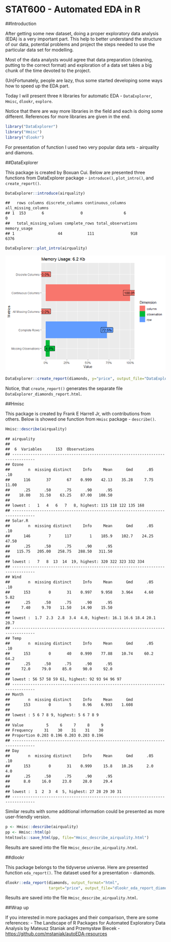 STAT600 - Automated EDA in R
================

\#\#Introduction

After getting some new dataset, doing a proper exploratory data analysis
(EDA) is a very important part. This help to better understand the
structure of our data, potential problems and project the steps needed
to use the particular data set for modelling.

Most of the data analysts would agree that data preparation (cleaning,
putting to the correct format) and exploration of a data set takes a big
chunk of the time devoted to the project.

(Un)Fortunately, people are lazy, thus some started developing some ways
how to speed up the EDA part.

Today I will present three `R` libraries for automatic EDA -
`DataExplorer`, `Hmisc`, `dlookr`, `explore`.

Notice that there are way more libraries in the field and each is doing
some different. References for more libraries are given in the end.

``` r
library("DataExplorer")
library("Hmisc")
library("dlookr")
```

For presentation of function I used two very popular data sets -
airquality and diamons.

\#\#DataExplorer

This package is created by Boxuan Cui. Below are presented three
functions from DataExplorer package - `introduce()`, `plot_intro()`, and
`create_report()`.

``` r
DataExplorer::introduce(airquality)
```

    ##   rows columns discrete_columns continuous_columns all_missing_columns
    ## 1  153       6                0                  6                   0
    ##   total_missing_values complete_rows total_observations memory_usage
    ## 1                   44           111                918         6376

``` r
DataExplorer::plot_intro(airquality)
```

![](Generator_files/figure-gfm/unnamed-chunk-3-1.png)<!-- -->

``` r
DataExplorer::create_report(diamonds, y="price", output_file="DataExplorer_diamonds_report.html")
```

Notice, that `create_report()` generates the separate file
`DataExplorer_diamonds_report.html`.

\#\#Hmisc

This package is created by Frank E Harrell Jr, with contributions from
others. Below is showed one function from `Hmisc` package -
`describe()`.

``` r
Hmisc::describe(airquality)
```

    ## airquality 
    ## 
    ##  6  Variables      153  Observations
    ## --------------------------------------------------------------------------------
    ## Ozone 
    ##        n  missing distinct     Info     Mean      Gmd      .05      .10 
    ##      116       37       67    0.999    42.13    35.28     7.75    11.00 
    ##      .25      .50      .75      .90      .95 
    ##    18.00    31.50    63.25    87.00   108.50 
    ## 
    ## lowest :   1   4   6   7   8, highest: 115 118 122 135 168
    ## --------------------------------------------------------------------------------
    ## Solar.R 
    ##        n  missing distinct     Info     Mean      Gmd      .05      .10 
    ##      146        7      117        1    185.9    102.7    24.25    47.50 
    ##      .25      .50      .75      .90      .95 
    ##   115.75   205.00   258.75   288.50   311.50 
    ## 
    ## lowest :   7   8  13  14  19, highest: 320 322 323 332 334
    ## --------------------------------------------------------------------------------
    ## Wind 
    ##        n  missing distinct     Info     Mean      Gmd      .05      .10 
    ##      153        0       31    0.997    9.958    3.964     4.60     5.82 
    ##      .25      .50      .75      .90      .95 
    ##     7.40     9.70    11.50    14.90    15.50 
    ## 
    ## lowest :  1.7  2.3  2.8  3.4  4.0, highest: 16.1 16.6 18.4 20.1 20.7
    ## --------------------------------------------------------------------------------
    ## Temp 
    ##        n  missing distinct     Info     Mean      Gmd      .05      .10 
    ##      153        0       40    0.999    77.88    10.74     60.2     64.2 
    ##      .25      .50      .75      .90      .95 
    ##     72.0     79.0     85.0     90.0     92.0 
    ## 
    ## lowest : 56 57 58 59 61, highest: 92 93 94 96 97
    ## --------------------------------------------------------------------------------
    ## Month 
    ##        n  missing distinct     Info     Mean      Gmd 
    ##      153        0        5     0.96    6.993    1.608 
    ## 
    ## lowest : 5 6 7 8 9, highest: 5 6 7 8 9
    ##                                         
    ## Value          5     6     7     8     9
    ## Frequency     31    30    31    31    30
    ## Proportion 0.203 0.196 0.203 0.203 0.196
    ## --------------------------------------------------------------------------------
    ## Day 
    ##        n  missing distinct     Info     Mean      Gmd      .05      .10 
    ##      153        0       31    0.999     15.8    10.26      2.0      4.0 
    ##      .25      .50      .75      .90      .95 
    ##      8.0     16.0     23.0     28.0     29.4 
    ## 
    ## lowest :  1  2  3  4  5, highest: 27 28 29 30 31
    ## --------------------------------------------------------------------------------

Similar results with some additional information could be presented as
more user-friendly version.

``` r
p <- Hmisc::describe(airquality)
pp <- Hmisc::html(p)
htmltools::save_html(pp, file="Hmisc_describe_airquality.html")
```

Results are saved into the file `Hmisc_describe_airquality.html`.

\#\#dlookr

This package belongs to the tidyverse universe. Here are presented
function `eda_report()`. The dataset used for a presentation - diamonds.

``` r
dlookr::eda_report(diamonds, output_format="html",
                   target="price", output_file="dlookr_eda_report_diamonds.html")
```

Results are saved into the file `Hmisc_describe_airquality.html`.

\#\#Wrap up

If you interested in more packages and their comparison, there are some
references: - The Landscape of R Packages for Automated Exploratory Data
Analysis by Mateusz Staniak and Przemysław Biecek -
<https://github.com/mstaniak/autoEDA-resources>
